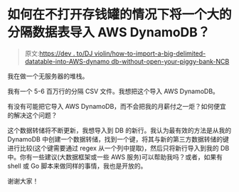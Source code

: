 # 如何在不打开存钱罐的情况下将一个大的分隔数据表导入 AWS DynamoDB？

> 原文:[https://dev . to/DJ violin/how-to-import-a-big-delimited-datatable-into-AWS-dynamo db-without-open-your-piggy-bank-NCB](https://dev.to/djviolin/how-to-import-a-big-delimited-datatable-into-aws-dynamodb-without-opening-your-piggy-bank-ncb)

我在做一个无服务器的堆栈。

我有一个 5-6 百万行的分隔 CSV 文件。我想把这个导入 AWS DynamoDB。

有没有可能把它导入 AWS DynamoDB，而不会把我的月薪付之一炬？如何便宜的解决这个问题？

这个数据转储将不断更新，我想导入到 DB 的新行。我认为最有效的方法是从我的 DynamoDB 中创建一个数据转储，找到一个键，将其与新的第三方数据转储的键进行比较(这个键需要通过 regex 从一个列中提取)，然后只将新行导入到我的 DB 中。你有一些建议(大数据框架或一些 AWS 服务)可以帮助我吗？或者，如果有 shell 或 Go 脚本来做同样的事情，我也是开放的。

谢谢大家！